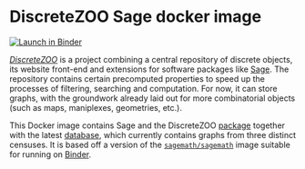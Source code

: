 # DiscreteZOO Sage docker image

[![Launch in Binder](https://mybinder.org/badge.svg)](https://mybinder.org/v2/gh/DiscreteZOO/DiscreteZOO-docker/master)

[*DiscreteZOO*](http://discretezoo.xyz) is a project combining a central repository of discrete objects, its website front-end and extensions for software packages like [Sage](http://sagemath.org). The repository contains certain precomputed properties to speed up the processes of filtering, searching and computation. For now, it can store graphs, with the groundwork already laid out for more combinatorial objects (such as maps, maniplexes, geometries, etc.).

This Docker image contains Sage and the DiscreteZOO [package](https://github.com/DiscreteZOO/DiscreteZOO-sage) together with the latest [database](http://discretezoo.xyz/discretezoo.db), which currently contains graphs from three distinct censuses. It is based off a version of the [`sagemath/sagemath`](https://hub.docker.com/r/sagemath/sagemath/) image suitable for running on [Binder](https://mybinder.org).
